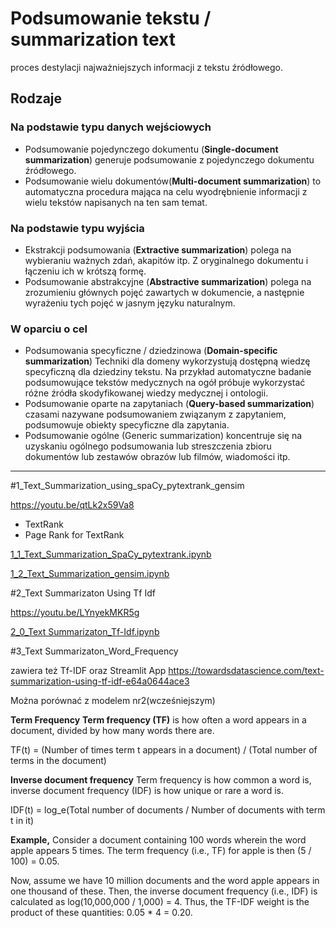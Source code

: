 # Podsumowanie tekstu / summarization text
proces destylacji najważniejszych informacji z tekstu źródłowego.

## Rodzaje 
### Na podstawie typu danych wejściowych
- Podsumowanie pojedynczego dokumentu (__Single-document summarization__) generuje podsumowanie z pojedynczego dokumentu źródłowego.
- Podsumowanie wielu dokumentów(__Multi-document summarization__) to automatyczna procedura mająca na celu wyodrębnienie informacji z wielu tekstów napisanych na ten sam temat.

### Na podstawie typu wyjścia
- Ekstrakcji podsumowania (__Extractive summarization__) polega na wybieraniu ważnych zdań, akapitów itp. Z oryginalnego dokumentu i łączeniu ich w krótszą formę.
- Podsumowanie abstrakcyjne (__Abstractive summarization__) polega na zrozumieniu głównych pojęć zawartych w dokumencie, a następnie wyrażeniu tych pojęć w jasnym języku naturalnym.

### W oparciu o cel
- Podsumowania specyficzne / dziedzinowa (__Domain-specific summarization__) Techniki dla domeny wykorzystują dostępną wiedzę specyficzną dla dziedziny tekstu. Na przykład automatyczne badanie podsumowujące tekstów medycznych na ogół próbuje wykorzystać różne źródła skodyfikowanej wiedzy medycznej i ontologii.
- Podsumowanie oparte na zapytaniach (__Query-based summarization__) czasami nazywane podsumowaniem związanym z zapytaniem, podsumowuje obiekty specyficzne dla zapytania.
- Podsumowanie ogólne (Generic summarization) koncentruje się na uzyskaniu ogólnego podsumowania lub streszczenia zbioru dokumentów lub zestawów obrazów lub filmów, wiadomości itp.

_________________________________

#1_Text_Summarization_using_spaCy_pytextrank_gensim

https://youtu.be/qtLk2x59Va8

- TextRank
- Page Rank for TextRank

[1_1_Text_Summarization_SpaCy_pytextrank.ipynb](https://github.com/ciepielajan/NLP_Text-Summarization/blob/main/1_1_Text_Summarization_SpaCy_pytextrank.ipynb)

[1_2_Text_Summarization_gensim.ipynb](https://github.com/ciepielajan/NLP_Text-Summarization/blob/main/1_2_Text_Summarization_gensim.ipynb)


#2_Text Summarizaton Using Tf Idf

https://youtu.be/LYnyekMKR5g

[2_0_Text Summarizaton_Tf-Idf.ipynb](https://github.com/ciepielajan/NLP_Text-Summarization/blob/main/2_0_Text_Summarizaton_Tf_Idf.ipynb)

#3_Text Summarizaton_Word_Frequency

zawiera też Tf-IDF oraz Streamlit App https://towardsdatascience.com/text-summarization-using-tf-idf-e64a0644ace3  

Można porównać z modelem nr2(wcześniejszym)

__Term Frequency__
__Term frequency (TF)__ is how often a word appears in a document, divided by how many words there are.

TF(t) = (Number of times term t appears in a document) / (Total number of terms in the document)

__Inverse document frequency__
Term frequency is how common a word is, inverse document frequency (IDF) is how unique or rare a word is.

IDF(t) = log_e(Total number of documents / Number of documents with term t in it)

__Example,__ Consider a document containing 100 words wherein the word apple appears 5 times. The term frequency (i.e., TF) for apple is then (5 / 100) = 0.05.

Now, assume we have 10 million documents and the word apple appears in one thousand of these. Then, the inverse document frequency (i.e., IDF) is calculated as log(10,000,000 / 1,000) = 4.
Thus, the TF-IDF weight is the product of these quantities: 0.05 * 4 = 0.20.


